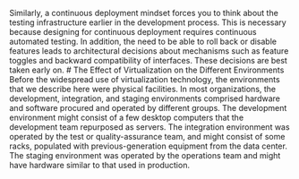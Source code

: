 Similarly, a continuous deployment mindset forces you to think about the testing infrastructure earlier in the development process. This is necessary because designing for continuous deployment requires continuous automated testing. In addition, the need to be able to roll back or disable features leads to architectural decisions about mechanisms such as feature toggles and backward compatibility of interfaces. These decisions are best taken early on. # The Effect of Virtualization on the Different Environments Before the widespread use of virtualization technology, the environments that we describe here were physical facilities. In most organizations, the development, integration, and staging environments comprised hardware and software procured and operated by different groups. The development environment might consist of a few desktop computers that the development team repurposed as servers. The integration environment was operated by the test or quality-assurance team, and might consist of some racks, populated with previous-generation equipment from the data center. The staging environment was operated by the operations team and might have hardware similar to that used in production.